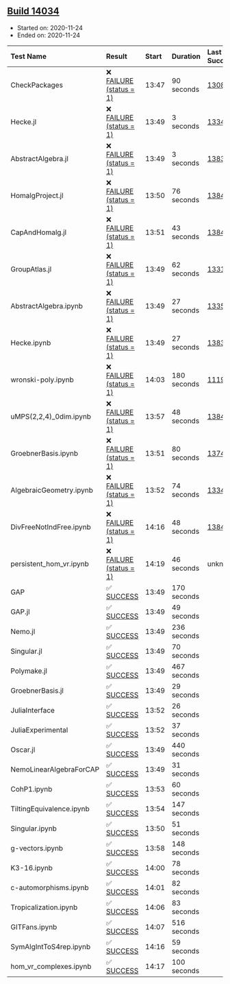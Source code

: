 ## [Build 14034](https://oscarci.mathematik.uni-kl.de/job/oscar/14034/)

* Started on: 2020-11-24
* Ended on: 2020-11-24

| Test Name    | Result | Start | Duration | Last Success | First Failure |
|:-------------|:-------|:------|:---------|:-------------|:--------------|
| CheckPackages | ❌ [FAILURE (status = 1)](https://oscarci.mathematik.uni-kl.de/job/oscar/14034/artifact/logs/build-14034/CheckPackages.log) | 13:47 | 90 seconds | [13085](https://oscarci.mathematik.uni-kl.de/job/oscar/13085/) | [13086](https://oscarci.mathematik.uni-kl.de/job/oscar/13086/) |
| Hecke.jl | ❌ [FAILURE (status = 1)](https://oscarci.mathematik.uni-kl.de/job/oscar/14034/artifact/logs/build-14034/Hecke.jl.log) | 13:49 | 3 seconds | [13341](https://oscarci.mathematik.uni-kl.de/job/oscar/13341/) | [13342](https://oscarci.mathematik.uni-kl.de/job/oscar/13342/) |
| AbstractAlgebra.jl | ❌ [FAILURE (status = 1)](https://oscarci.mathematik.uni-kl.de/job/oscar/14034/artifact/logs/build-14034/AbstractAlgebra.jl.log) | 13:49 | 3 seconds | [13837](https://oscarci.mathematik.uni-kl.de/job/oscar/13837/) | [13838](https://oscarci.mathematik.uni-kl.de/job/oscar/13838/) |
| HomalgProject.jl | ❌ [FAILURE (status = 1)](https://oscarci.mathematik.uni-kl.de/job/oscar/14034/artifact/logs/build-14034/HomalgProject.jl.log) | 13:50 | 76 seconds | [13845](https://oscarci.mathematik.uni-kl.de/job/oscar/13845/) | [13846](https://oscarci.mathematik.uni-kl.de/job/oscar/13846/) |
| CapAndHomalg.jl | ❌ [FAILURE (status = 1)](https://oscarci.mathematik.uni-kl.de/job/oscar/14034/artifact/logs/build-14034/CapAndHomalg.jl.log) | 13:51 | 43 seconds | [13845](https://oscarci.mathematik.uni-kl.de/job/oscar/13845/) | [13846](https://oscarci.mathematik.uni-kl.de/job/oscar/13846/) |
| GroupAtlas.jl | ❌ [FAILURE (status = 1)](https://oscarci.mathematik.uni-kl.de/job/oscar/14034/artifact/logs/build-14034/GroupAtlas.jl.log) | 13:49 | 62 seconds | [13311](https://oscarci.mathematik.uni-kl.de/job/oscar/13311/) | [13312](https://oscarci.mathematik.uni-kl.de/job/oscar/13312/) |
| AbstractAlgebra.ipynb | ❌ [FAILURE (status = 1)](https://oscarci.mathematik.uni-kl.de/job/oscar/14034/artifact/logs/build-14034/AbstractAlgebra.ipynb.log) | 13:49 | 27 seconds | [13355](https://oscarci.mathematik.uni-kl.de/job/oscar/13355/) | [13356](https://oscarci.mathematik.uni-kl.de/job/oscar/13356/) |
| Hecke.ipynb | ❌ [FAILURE (status = 1)](https://oscarci.mathematik.uni-kl.de/job/oscar/14034/artifact/logs/build-14034/Hecke.ipynb.log) | 13:49 | 27 seconds | [13837](https://oscarci.mathematik.uni-kl.de/job/oscar/13837/) | [13838](https://oscarci.mathematik.uni-kl.de/job/oscar/13838/) |
| wronski-poly.ipynb | ❌ [FAILURE (status = 1)](https://oscarci.mathematik.uni-kl.de/job/oscar/14034/artifact/logs/build-14034/wronski-poly.ipynb.log) | 14:03 | 180 seconds | [11192](https://oscarci.mathematik.uni-kl.de/job/oscar/11192/) | [11193](https://oscarci.mathematik.uni-kl.de/job/oscar/11193/) |
| uMPS(2,2,4)_0dim.ipynb | ❌ [FAILURE (status = 1)](https://oscarci.mathematik.uni-kl.de/job/oscar/14034/artifact/logs/build-14034/uMPS-2-2-4-_0dim.ipynb.log) | 13:57 | 48 seconds | [13841](https://oscarci.mathematik.uni-kl.de/job/oscar/13841/) | [13842](https://oscarci.mathematik.uni-kl.de/job/oscar/13842/) |
| GroebnerBasis.ipynb | ❌ [FAILURE (status = 1)](https://oscarci.mathematik.uni-kl.de/job/oscar/14034/artifact/logs/build-14034/GroebnerBasis.ipynb.log) | 13:51 | 80 seconds | [13748](https://oscarci.mathematik.uni-kl.de/job/oscar/13748/) | [13749](https://oscarci.mathematik.uni-kl.de/job/oscar/13749/) |
| AlgebraicGeometry.ipynb | ❌ [FAILURE (status = 1)](https://oscarci.mathematik.uni-kl.de/job/oscar/14034/artifact/logs/build-14034/AlgebraicGeometry.ipynb.log) | 13:52 | 74 seconds | [13341](https://oscarci.mathematik.uni-kl.de/job/oscar/13341/) | [13342](https://oscarci.mathematik.uni-kl.de/job/oscar/13342/) |
| DivFreeNotIndFree.ipynb | ❌ [FAILURE (status = 1)](https://oscarci.mathematik.uni-kl.de/job/oscar/14034/artifact/logs/build-14034/DivFreeNotIndFree.ipynb.log) | 14:16 | 48 seconds | [13845](https://oscarci.mathematik.uni-kl.de/job/oscar/13845/) | [13846](https://oscarci.mathematik.uni-kl.de/job/oscar/13846/) |
| persistent_hom_vr.ipynb | ❌ [FAILURE (status = 1)](https://oscarci.mathematik.uni-kl.de/job/oscar/14034/artifact/logs/build-14034/persistent_hom_vr.ipynb.log) | 14:19 | 46 seconds | unknown | unknown |
| GAP | ✅ [SUCCESS](https://oscarci.mathematik.uni-kl.de/job/oscar/14034/artifact/logs/build-14034/GAP.log) | 13:49 | 170 seconds |  |  |
| GAP.jl | ✅ [SUCCESS](https://oscarci.mathematik.uni-kl.de/job/oscar/14034/artifact/logs/build-14034/GAP.jl.log) | 13:49 | 49 seconds |  |  |
| Nemo.jl | ✅ [SUCCESS](https://oscarci.mathematik.uni-kl.de/job/oscar/14034/artifact/logs/build-14034/Nemo.jl.log) | 13:49 | 236 seconds |  |  |
| Singular.jl | ✅ [SUCCESS](https://oscarci.mathematik.uni-kl.de/job/oscar/14034/artifact/logs/build-14034/Singular.jl.log) | 13:49 | 70 seconds |  |  |
| Polymake.jl | ✅ [SUCCESS](https://oscarci.mathematik.uni-kl.de/job/oscar/14034/artifact/logs/build-14034/Polymake.jl.log) | 13:49 | 467 seconds |  |  |
| GroebnerBasis.jl | ✅ [SUCCESS](https://oscarci.mathematik.uni-kl.de/job/oscar/14034/artifact/logs/build-14034/GroebnerBasis.jl.log) | 13:49 | 29 seconds |  |  |
| JuliaInterface | ✅ [SUCCESS](https://oscarci.mathematik.uni-kl.de/job/oscar/14034/artifact/logs/build-14034/JuliaInterface.log) | 13:52 | 26 seconds |  |  |
| JuliaExperimental | ✅ [SUCCESS](https://oscarci.mathematik.uni-kl.de/job/oscar/14034/artifact/logs/build-14034/JuliaExperimental.log) | 13:52 | 37 seconds |  |  |
| Oscar.jl | ✅ [SUCCESS](https://oscarci.mathematik.uni-kl.de/job/oscar/14034/artifact/logs/build-14034/Oscar.jl.log) | 13:49 | 440 seconds |  |  |
| NemoLinearAlgebraForCAP | ✅ [SUCCESS](https://oscarci.mathematik.uni-kl.de/job/oscar/14034/artifact/logs/build-14034/NemoLinearAlgebraForCAP.log) | 13:49 | 31 seconds |  |  |
| CohP1.ipynb | ✅ [SUCCESS](https://oscarci.mathematik.uni-kl.de/job/oscar/14034/artifact/logs/build-14034/CohP1.ipynb.log) | 13:53 | 60 seconds |  |  |
| TiltingEquivalence.ipynb | ✅ [SUCCESS](https://oscarci.mathematik.uni-kl.de/job/oscar/14034/artifact/logs/build-14034/TiltingEquivalence.ipynb.log) | 13:54 | 147 seconds |  |  |
| Singular.ipynb | ✅ [SUCCESS](https://oscarci.mathematik.uni-kl.de/job/oscar/14034/artifact/logs/build-14034/Singular.ipynb.log) | 13:50 | 51 seconds |  |  |
| g-vectors.ipynb | ✅ [SUCCESS](https://oscarci.mathematik.uni-kl.de/job/oscar/14034/artifact/logs/build-14034/g-vectors.ipynb.log) | 13:58 | 148 seconds |  |  |
| K3-16.ipynb | ✅ [SUCCESS](https://oscarci.mathematik.uni-kl.de/job/oscar/14034/artifact/logs/build-14034/K3-16.ipynb.log) | 14:00 | 78 seconds |  |  |
| c-automorphisms.ipynb | ✅ [SUCCESS](https://oscarci.mathematik.uni-kl.de/job/oscar/14034/artifact/logs/build-14034/c-automorphisms.ipynb.log) | 14:01 | 82 seconds |  |  |
| Tropicalization.ipynb | ✅ [SUCCESS](https://oscarci.mathematik.uni-kl.de/job/oscar/14034/artifact/logs/build-14034/Tropicalization.ipynb.log) | 14:06 | 83 seconds |  |  |
| GITFans.ipynb | ✅ [SUCCESS](https://oscarci.mathematik.uni-kl.de/job/oscar/14034/artifact/logs/build-14034/GITFans.ipynb.log) | 14:07 | 516 seconds |  |  |
| SymAlgIntToS4rep.ipynb | ✅ [SUCCESS](https://oscarci.mathematik.uni-kl.de/job/oscar/14034/artifact/logs/build-14034/SymAlgIntToS4rep.ipynb.log) | 14:16 | 59 seconds |  |  |
| hom_vr_complexes.ipynb | ✅ [SUCCESS](https://oscarci.mathematik.uni-kl.de/job/oscar/14034/artifact/logs/build-14034/hom_vr_complexes.ipynb.log) | 14:17 | 100 seconds |  |  |
